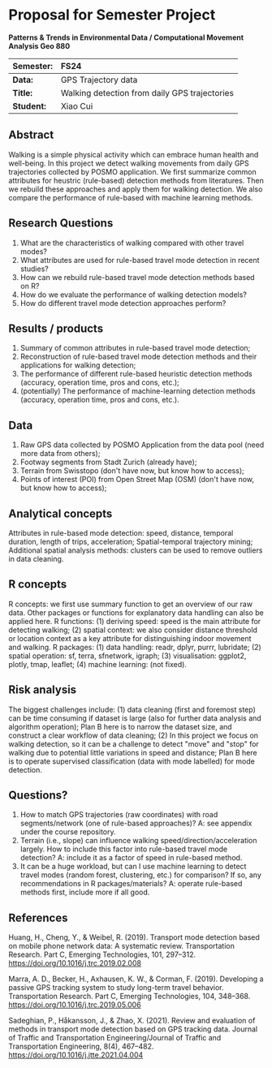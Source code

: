 # Proposal for Semester Project


<!-- 
Please render a pdf version of this Markdown document with the command below (in your bash terminal) and push this file to Github

quarto render Readme.md --to pdf
-->

**Patterns & Trends in Environmental Data / Computational Movement
Analysis Geo 880**

| Semester:      | FS24                                            |
|:---------------|:------------------------------------------------|
| **Data:**      | GPS Trajectory data                             |
| **Title:**     | Walking detection from daily GPS trajectories   |
| **Student:**   | Xiao Cui                                        |

## Abstract 
<!-- (50-60 words) -->
Walking is a simple physical activity which can embrace human health and well-being. In this project we detect walking movements from daily GPS trajectories collected by POSMO application. We first summarize common attributes for heustric (rule-based) detection methods from literatures. Then we rebuild these approaches and apply them for walking detection. We also compare the performance of rule-based with machine learning methods.

## Research Questions
<!-- (50-60 words) -->
1. What are the characteristics of walking compared with other travel modes?
2. What attributes are used for rule-based travel mode detection in recent studies?
3. How can we rebuild rule-based travel mode detection methods based on R?
4. How do we evaluate the performance of walking detection models?
5. How do different travel mode detection approaches perform?

## Results / products
<!-- What do you expect, anticipate? -->
1. Summary of common attributes in rule-based travel mode detection;
2. Reconstruction of rule-based travel mode detection methods and their applications for walking detection;
3. The performance of different rule-based heuristic detection methods (accuracy, operation time, pros and cons, etc.);
4. (potentially) The performance of machine-learning detection methods (accuracy, operation time, pros and cons, etc.).

## Data
<!-- What data will you use? Will you require additional context data? Where do you get this data from? Do you already have all the data? -->
1. Raw GPS data collected by POSMO Application from the data pool (need more data from others);
2. Footway segments from Stadt Zurich (already have);
3. Terrain from Swisstopo (don't have now, but know how to access);
4. Points of interest (POI) from Open Street Map (OSM) (don't have now, but know how to access);

## Analytical concepts
<!-- Which analytical concepts will you use? What conceptual movement spaces and respective modelling approaches of trajectories will you be using? What additional spatial analysis methods will you be using? -->
Attributes in rule-based mode detection: speed, distance, temporal duration, length of trips, acceleration;
Spatial-temporal trajectory mining;
Additional spatial analysis methods: clusters can be used to remove outliers in data cleaning.

## R concepts
<!-- Which R concepts, functions, packages will you mainly use. What additional spatial analysis methods will you be using? -->
R concepts: we first use summary function to get an overview of our raw data. Other packages or functions for explanatory data handling can also be applied here.
R functions: (1) deriving speed: speed is the main attribute for detecting walking; (2) spatial context: we also consider distance threshold or location context as a key attribute for distinguishing indoor movement and walking.
R packages: (1) data handling: readr, dplyr, purrr, lubridate; (2) spatial operation: sf, terra, sfnetwork, igraph; (3) visualisation: ggplot2, plotly, tmap, leaflet; (4) machine learning: (not fixed).

## Risk analysis
<!-- What could be the biggest challenges/problems you might face? What is your plan B? -->
The biggest challenges include: (1) data cleaning (first and foremost step) can be time consuming if dataset is large (also for further data analysis and algorithm operation); Plan B here is to narrow the dataset size, and construct a clear workflow of data cleaning; (2) In this project we focus on walking detection, so it can be a challenge to detect "move" and "stop" for walking due to potential little variations in speed and distance; Plan B here is to operate supervised classification (data with mode labelled) for mode detection.

## Questions? 
<!-- Which questions would you like to discuss at the coaching session? -->
1. How to match GPS trajectories (raw coordinates) with road segments/network (one of rule-based approaches)?
   A: see appendix under the course repository.
2. Terrain (i.e., slope) can influence walking speed/direction/acceleration largely. How to include this factor into rule-based travel mode detection?
   A: include it as a factor of speed in rule-based method.
3. It can be a huge workload, but can I use machine learning to detect travel modes (random forest, clustering, etc.) for comparison? If so, any recommendations in R packages/materials?
   A: operate rule-based methods first, include more if all good.

## References
<!-- references about travel mode detection and walking detection from GPS trajectories -->
Huang, H., Cheng, Y., & Weibel, R. (2019). Transport mode detection based on mobile phone network data: A systematic review. Transportation Research. Part C, Emerging Technologies, 101, 297–312. https://doi.org/10.1016/j.trc.2019.02.008

Marra, A. D., Becker, H., Axhausen, K. W., & Corman, F. (2019). Developing a passive GPS tracking system to study long-term travel behavior. Transportation Research. Part C, Emerging Technologies, 104, 348–368. https://doi.org/10.1016/j.trc.2019.05.006

Sadeghian, P., Håkansson, J., & Zhao, X. (2021). Review and evaluation of methods in transport mode detection based on GPS tracking data. Journal of Traffic and Transportation Engineering/Journal of Traffic and Transportation Engineering, 8(4), 467–482. https://doi.org/10.1016/j.jtte.2021.04.004
